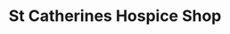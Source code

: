 ---
title: "St Catherines Hospice Shop"
url: /east-grinstead/st-catherines-hospice-shop/
shop: Gebrauchtwaren
---